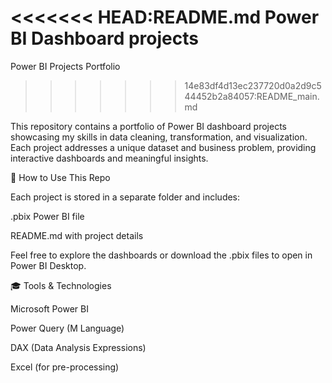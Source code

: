 <<<<<<< HEAD:README.md
Power BI  Dashboard projects 
=======
Power BI Projects Portfolio
>>>>>>> 14e83df4d13ec237720d0a2d9c544452b2a84057:README_main.md

This repository contains a portfolio of Power BI dashboard projects showcasing my skills in data cleaning, transformation, and visualization. Each project addresses a unique dataset and business problem, providing interactive dashboards and meaningful insights.

💼 How to Use This Repo

Each project is stored in a separate folder and includes:

.pbix Power BI file

README.md with project details

Feel free to explore the dashboards or download the .pbix files to open in Power BI Desktop.

🎓 Tools & Technologies

Microsoft Power BI

Power Query (M Language)

DAX (Data Analysis Expressions)

Excel (for pre-processing)
